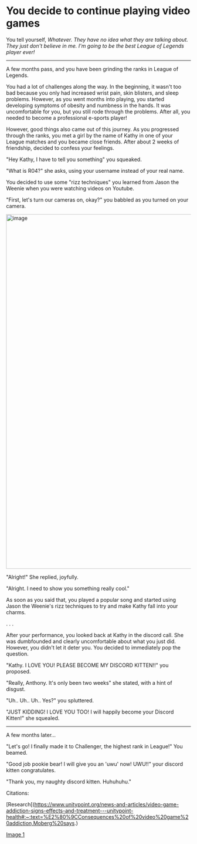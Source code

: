 # You decide to continue playing video games

You tell yourself, _Whatever. They have no idea what they are talking about. They just don't believe in me. I'm going to be the best League of Legends player ever!_

<hr>

A few months pass, and you have been grinding the ranks in League of Legends. 

You had a lot of challenges along the way. In the beginning, it wasn't too bad because you only had increased wrist pain, skin blisters, and sleep problems. However, as you went months into playing, you started developing symptoms of obesity and numbness in the hands. It was uncomfortable for you, but you still rode through the problems. After all, you needed to become a professional e-sports player!

However, good things also came out of this journey. As you progressed through the ranks, you met a girl by the name of Kathy in one of your League matches and you became close friends. After about 2 weeks of friendship, decided to confess your feelings.  

"Hey Kathy, I have to tell you something" you squeaked. 

"What is R04?" she asks, using your username instead of your real name. 

You decided to use some "rizz techniques" you learned from Jason the Weenie when you were watching videos on Youtube. 

"First, let's turn our cameras on, okay?" you babbled as you turned on your camera. 

<img width="965" alt="image" src="https://github.com/Dubshott/CAT3Book/assets/55414361/cce034c3-bc15-4fc1-941a-7eab35424157">

"Alright!" She replied, joyfully. 

"Alright. I need to show you something really cool."

As soon as you said that, you played a popular song and started using Jason the Weenie's rizz techniques to try and make Kathy fall into your charms. 

.
.
.

After your performance, you looked back at Kathy in the discord call. She was dumbfounded and clearly uncomfortable about what you just did. However, you didn't let it deter you. You decided to immediately pop the question. 

"Kathy. I LOVE YOU! PLEASE BECOME MY DISCORD KITTEN!!" you proposed. 

"Really, Anthony. It's only been two weeks" she stated, with a hint of disgust.

"Uh.. Uh.. Uh.. Yes?" you spluttered. 

"JUST KIDDING! I LOVE YOU TOO! I will happily become your Discord Kitten!" she squealed.

<hr>

A few months later...

"Let's go! I finally made it to Challenger, the highest rank in League!" You beamed. 

"Good job pookie bear! I will give you an 'uwu' now! UWU!!" your discord kitten congratulates. 

"Thank you, my naughty discord kitten. Huhuhuhu." 



Citations:

[Research[(https://www.unitypoint.org/news-and-articles/video-game-addiction-signs-effects-and-treatment---unitypoint-health#:~:text=%E2%80%9CConsequences%20of%20video%20game%20addiction,Moberg%20says.)

[Image 1](https://www.google.com/url?sa=i&url=https%3A%2F%2Fwww.entoin.com%2Fentertainment%2Ffat-anime-characters&psig=AOvVaw0EWdxaNMkeKvxz0H8upT33&ust=1684974468390000&source=images&cd=vfe&ved=0CBAQjRxqFwoTCMCegpfZjP8CFQAAAAAdAAAAABAE)

